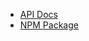 - [API Docs](https://terra-project.github.io/terra.js/)
- [NPM Package](https://www.npmjs.com/package/@terra-money/terra.js)